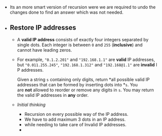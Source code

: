 - Its an more smart version of recursion were we are required to undo the changes done to find an answer which was not needed.
- ## Restore IP addresses
	- A **valid IP address** consists of exactly four integers separated by single dots. Each integer is between `0` and `255` (**inclusive**) and cannot have leading zeros.
	- For example, `"0.1.2.201"` and `"192.168.1.1"` are **valid** IP addresses, but `"0.011.255.245"`, `"192.168.1.312"` and `"192.168@1.1"` are **invalid** IP addresses.
	  
	  Given a string `s` containing only digits, return *all possible valid IP addresses that can be formed by inserting dots into *`s`. You are **not** allowed to reorder or remove any digits in `s`. You may return the valid IP addresses in **any** order.
	- _Initial thinking_
		- Recursion on every possible way of the IP address.
		- We have to add maximum 3 dots in an IP address.
		- while needing to take care of Invalid IP addresses.
		-